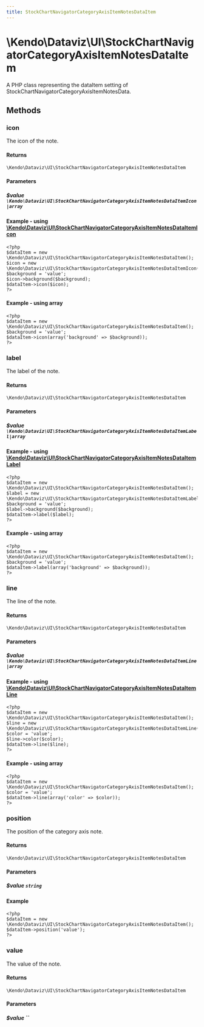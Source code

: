 ```yaml
---
title: StockChartNavigatorCategoryAxisItemNotesDataItem
---
```


# \Kendo\Dataviz\UI\StockChartNavigatorCategoryAxisItemNotesDataItem

A PHP class representing the dataItem setting of StockChartNavigatorCategoryAxisItemNotesData.


## Methods

### icon

The icon of the note.

#### Returns
`\Kendo\Dataviz\UI\StockChartNavigatorCategoryAxisItemNotesDataItem`

#### Parameters

##### $value `\Kendo\Dataviz\UI\StockChartNavigatorCategoryAxisItemNotesDataItemIcon|array`


#### Example - using [\Kendo\Dataviz\UI\StockChartNavigatorCategoryAxisItemNotesDataItemIcon](/api/wrappers/php/Kendo/Dataviz/UI/StockChartNavigatorCategoryAxisItemNotesDataItemIcon)
    <?php
    $dataItem = new \Kendo\Dataviz\UI\StockChartNavigatorCategoryAxisItemNotesDataItem();
    $icon = new \Kendo\Dataviz\UI\StockChartNavigatorCategoryAxisItemNotesDataItemIcon();
    $background = 'value';
    $icon->background($background);
    $dataItem->icon($icon);
    ?>

#### Example - using array

    <?php
    $dataItem = new \Kendo\Dataviz\UI\StockChartNavigatorCategoryAxisItemNotesDataItem();
    $background = 'value';
    $dataItem->icon(array('background' => $background));
    ?>

### label

The label of the note.

#### Returns
`\Kendo\Dataviz\UI\StockChartNavigatorCategoryAxisItemNotesDataItem`

#### Parameters

##### $value `\Kendo\Dataviz\UI\StockChartNavigatorCategoryAxisItemNotesDataItemLabel|array`


#### Example - using [\Kendo\Dataviz\UI\StockChartNavigatorCategoryAxisItemNotesDataItemLabel](/api/wrappers/php/Kendo/Dataviz/UI/StockChartNavigatorCategoryAxisItemNotesDataItemLabel)
    <?php
    $dataItem = new \Kendo\Dataviz\UI\StockChartNavigatorCategoryAxisItemNotesDataItem();
    $label = new \Kendo\Dataviz\UI\StockChartNavigatorCategoryAxisItemNotesDataItemLabel();
    $background = 'value';
    $label->background($background);
    $dataItem->label($label);
    ?>

#### Example - using array

    <?php
    $dataItem = new \Kendo\Dataviz\UI\StockChartNavigatorCategoryAxisItemNotesDataItem();
    $background = 'value';
    $dataItem->label(array('background' => $background));
    ?>

### line

The line of the note.

#### Returns
`\Kendo\Dataviz\UI\StockChartNavigatorCategoryAxisItemNotesDataItem`

#### Parameters

##### $value `\Kendo\Dataviz\UI\StockChartNavigatorCategoryAxisItemNotesDataItemLine|array`


#### Example - using [\Kendo\Dataviz\UI\StockChartNavigatorCategoryAxisItemNotesDataItemLine](/api/wrappers/php/Kendo/Dataviz/UI/StockChartNavigatorCategoryAxisItemNotesDataItemLine)
    <?php
    $dataItem = new \Kendo\Dataviz\UI\StockChartNavigatorCategoryAxisItemNotesDataItem();
    $line = new \Kendo\Dataviz\UI\StockChartNavigatorCategoryAxisItemNotesDataItemLine();
    $color = 'value';
    $line->color($color);
    $dataItem->line($line);
    ?>

#### Example - using array

    <?php
    $dataItem = new \Kendo\Dataviz\UI\StockChartNavigatorCategoryAxisItemNotesDataItem();
    $color = 'value';
    $dataItem->line(array('color' => $color));
    ?>

### position
The position of the category axis note.

#### Returns
`\Kendo\Dataviz\UI\StockChartNavigatorCategoryAxisItemNotesDataItem`

#### Parameters

##### $value `string`



#### Example 
    <?php
    $dataItem = new \Kendo\Dataviz\UI\StockChartNavigatorCategoryAxisItemNotesDataItem();
    $dataItem->position('value');
    ?>

### value
The value of the note.

#### Returns
`\Kendo\Dataviz\UI\StockChartNavigatorCategoryAxisItemNotesDataItem`

#### Parameters

##### $value ``




